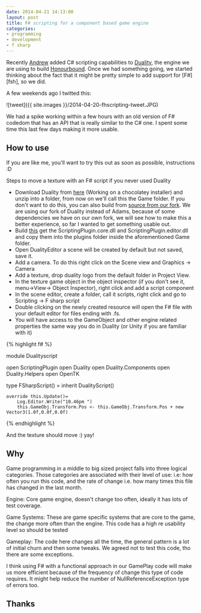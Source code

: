 ```yaml
---
date: 2014-04-21 14:13:00
layout: post
title: F# scripting for a component based game engine
categories:
- programming 
- development
- f sharp
---
```



Recently [Andrew][bsa] added C# scripting capabilities to [Duality][dua], the engine we are using to build [Honourbound][hon]. Once we had something going, we started thinking about the fact that it might be pretty simple to add support for [F#][fsh], so we did. 

A few weekends ago I twitted this:

![tweet]({{ site.images }}/2014-04-20-fhscripting-tweet.JPG)

We had a spike working within a few hours with an old version of F# codedom that has an API that is really similar to the C# one. I spent some time this last few days making it more usable.

## How to use

If you are like me, you'll want to try this out as soon as possible, instructions :D 

Steps to move a texture with an F# script if you never used Duality

- Download Duality from [here][dualityBuild] (Working on a chocolatey installer) and unzip into a folder, from now on we'll call this the Game folder. If you don't want to do this, you can also build from [source from our fork][dualityFork]. We are using our fork of Duality instead of Adams, because of some dependencies we have on our own fork, we will see how to make this a better experience, so far I wanted to get something usable out.
- Build [this][dscr] get the ScriptingPlugin.core.dll and ScriptingPlugin.editor.dll and copy them into the plugins folder inside the aforementioned Game folder.
- Open DualityEditor a scene will be created by default but not saved, save it. 
- Add a camera. To do this right click on the Scene view and Graphics -> Camera
- Add a texture, drop duality logo from the default folder in Project View.  
- In the texture game object in the object inspector (if you don't see it, menu->View-> Object Inspector), right click and add a script component
- In the scene editor, create a folder, call it scripts, right click and go to Scripting -> F sharp script
- Double clicking on the newly created resource will open the F# file with your default editor for files ending with .fs.
- You will have access to the GameObject and other engine related properties the same way you do in Duality (or Unity if you are familiar with it) 

{% highlight f# %}

module Dualityscript

open ScriptingPlugin
open Duality
open Duality.Components
open Duality.Helpers
open OpenTK

type FSharpScript() =
    inherit DualityScript()

    override this.Update()=
        Log.Editor.Write("10.46pm ")
        this.GameObj.Transform.Pos <- this.GameObj.Transform.Pos + new Vector3(1.0f,0.0f,0.0f)

{% endhighlight %}

And the texture should move :) yay!

## Why

Game programming in a middle to big sized project falls into three logical categories. Those categories are associated with their level of use: i.e: how often you run this code, and the rate of change i.e. how many times this file has changed in the last month. 

Engine: Core game engine, doesn't change too often, ideally it has lots of test coverage.

Game Systems: These are game specific systems that are core to the game, the change more often than the engine. This code has a high re usability level so should be tested 

Gameplay: The code here changes all the time, the general pattern is a lot of initial churn and then some tweaks. We agreed not to test this code, tho there are some exceptions. 

I think using F# with a functional approach in our GamePlay code will make us more efficient because of the frequency of change this type of code requires. It might help reduce the number of NullReferenceException type of errors too.

## Thanks



 [bsa]:http://github.com/bravesirandrew
 [dua]:http://github.com/adamslair/duality
 [dualityFork]:http://github.com/bravesirandrew/duality
 [hon]:http://digitalfurnacegames.com
 [djf]:http://fsharp.org/
 [dualityBuild]:https://www.dropbox.com/s/2tjbdnp6h8foju2/Duality.zip
 [dscr]:https://github.com/BraveSirAndrew/DualityScripting